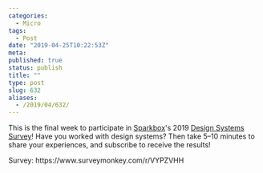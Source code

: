 ```yaml
---
categories:
  - Micro
tags:
  - Post
date: "2019-04-25T10:22:53Z"
meta:
published: true
status: publish
title: ""
type: post
slug: 632
aliases:
  - /2019/04/632/
---
```

<p>This is the final week to participate in <a href="https://seesparkbox.com">Sparkbox</a>'s 2019 <a href="https://designsystemssurvey.seesparkbox.com/">Design Systems Survey</a>! Have you worked with design systems? Then take 5–10 minutes to share your experiences, and subscribe to receive the results!</p>
<p>Survey: https://www.surveymonkey.com/r/VYPZVHH</p>
